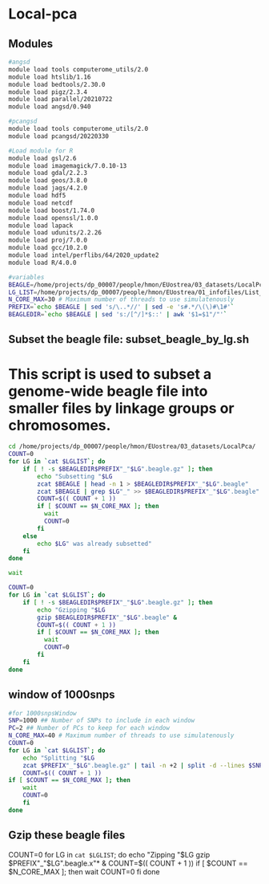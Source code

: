 Local-pca
================

## Modules
```bash
#angsd
module load tools computerome_utils/2.0
module load htslib/1.16
module load bedtools/2.30.0
module load pigz/2.3.4
module load parallel/20210722
module load angsd/0.940

#pcangsd
module load tools computerome_utils/2.0
module load pcangsd/20220330 

#Load module for R
module load gsl/2.6
module load imagemagick/7.0.10-13
module load gdal/2.2.3
module load geos/3.8.0
module load jags/4.2.0
module load hdf5
module load netcdf
module load boost/1.74.0
module load openssl/1.0.0
module load lapack
module load udunits/2.2.26
module load proj/7.0.0
module load gcc/10.2.0
module load intel/perflibs/64/2020_update2
module load R/4.0.0
```
```bash
#variables
BEAGLE=/home/projects/dp_00007/people/hmon/EUostrea/03_datasets/LocalPca/Jan23_A940_minMapQ20minQ20_NOMININD_setMinDepthInd1_setMinDepthInd1_setMinDepth600setMaxDepth1200.beagle.gz
LG_LIST=/home/projects/dp_00007/people/hmon/EUostrea/01_infofiles/List_scaffold_28jan23.txt
N_CORE_MAX=30 # Maximum number of threads to use simulatenously
PREFIX=`echo $BEAGLE | sed 's/\..*//' | sed -e 's#.*/\(\)#\1#'`
BEAGLEDIR=`echo $BEAGLE | sed 's:/[^/]*$::' | awk '$1=$1"/"'`
```

## Subset the beagle file: subset_beagle_by_lg.sh
# This script is used to subset a genome-wide beagle file into smaller files by linkage groups or chromosomes. 
```bash
cd /home/projects/dp_00007/people/hmon/EUostrea/03_datasets/LocalPca/
COUNT=0
for LG in `cat $LGLIST`; do
	if [ ! -s $BEAGLEDIR$PREFIX"_"$LG".beagle.gz" ]; then
		echo "Subsetting "$LG
		zcat $BEAGLE | head -n 1 > $BEAGLEDIR$PREFIX"_"$LG".beagle"
		zcat $BEAGLE | grep $LG"_" >> $BEAGLEDIR$PREFIX"_"$LG".beagle" &
		COUNT=$(( COUNT + 1 ))
		if [ $COUNT == $N_CORE_MAX ]; then
		  wait
		  COUNT=0
		fi
	else
		echo $LG" was already subsetted"
	fi
done

wait 

COUNT=0
for LG in `cat $LGLIST`; do
	if [ ! -s $BEAGLEDIR$PREFIX"_"$LG".beagle.gz" ]; then
		echo "Gzipping "$LG
		gzip $BEAGLEDIR$PREFIX"_"$LG".beagle" &
		COUNT=$(( COUNT + 1 ))
		if [ $COUNT == $N_CORE_MAX ]; then
		  wait
		  COUNT=0
		fi
	fi
done
```

## window of 1000snps
```bash
#for 1000snpsWindow
SNP=1000 ## Number of SNPs to include in each window
PC=2 ## Number of PCs to keep for each window
N_CORE_MAX=40 # Maximum number of threads to use simulatenously
COUNT=0
for LG in `cat $LGLIST`; do
	echo "Splitting "$LG
	zcat $PREFIX"_"$LG".beagle.gz" | tail -n +2 | split -d --lines $SNP - --filter='bash -c "{ zcat ${FILE%.*} | head -n1; cat; } > $FILE"' $PREFIX"_"$LG".beagle.x" &
	COUNT=$(( COUNT + 1 ))
if [ $COUNT == $N_CORE_MAX ]; then
	wait
	COUNT=0
	fi
done
````

## Gzip these beagle files
COUNT=0
for LG in `cat $LGLIST`; do
	echo "Zipping "$LG
	gzip $PREFIX"_"$LG".beagle.x"* &
	COUNT=$(( COUNT + 1 ))
  if [ $COUNT == $N_CORE_MAX ]; then
	  wait
	  COUNT=0
	fi
done
